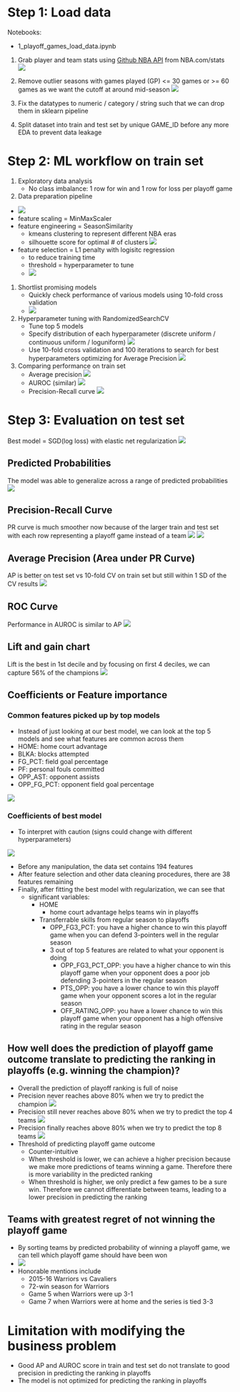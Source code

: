 # Step 1: Load data 

Notebooks:
- 1_playoff_games_load_data.ipynb

1. Grab player and team stats using [Github NBA API](https://github.com/swar/nba_api) from NBA.com/stats <img src="../data/image/2022-10-02-18-13-07.png">

2. Remove outlier seasons with games played (GP) <= 30 games or >= 60 games as we want the cutoff at around mid-season <img src="../data/image/2022-09-18-16-36-40.png">

3. Fix the datatypes to numeric / category / string such that we can drop them in sklearn pipeline

4. Split dataset into train and test set by unique GAME_ID before any more EDA to prevent data leakage

# Step 2: ML workflow on train set

1. Exploratory data analysis 
   - No class imbalance: 1 row for win and 1 row for loss per playoff game
2. Data preparation pipeline
- <img src="../data/image/2022-10-02-18-12-14.png">
- feature scaling = MinMaxScaler
- feature engineering = SeasonSimilarity
  - kmeans clustering to represent different NBA eras
  - silhouette score for optimal # of clusters <img src="../data/image/2022-10-02-18-13-59.png">
- feature selection = L1 penalty with logisitc regression
  - to reduce training time
  - threshold = hyperparameter to tune
  - <img src="../data/image/2022-10-02-18-18-35.png">
1. Shortlist promising models
   - Quickly check performance of various models using 10-fold cross validation
   - <img src="../data/image/2022-10-02-18-19-33.png">
2. Hyperparameter tuning with RandomizedSearchCV
   - Tune top 5 models
   - Specify distribution of each hyperparameter (discrete uniform / continuous uniform / loguniform) <img src="../data/image/2022-09-18-16-57-50.png">
   - Use 10-fold cross validation and 100 iterations to search for best hyperparameters optimizing for Average Precision <img src="../data/image/2022-10-02-18-20-35.png">
3. Comparing performance on train set
   - Average precision <img src="../data/image/2022-10-02-18-21-12.png">
   - AUROC (similar) <img src="../data/image/2022-10-02-18-21-28.png">
   - Precision-Recall curve <img src="../data/image/2022-10-02-18-21-41.png">

# Step 3: Evaluation on test set
Best model = SGD(log loss) with elastic net regularization 
<img src="../data/image/2022-10-02-18-26-18.png">
## Predicted Probabilities
The model was able to generalize across a range of predicted probabilities
<img src="../data/image/2022-10-02-18-27-05.png">

## Precision-Recall Curve
PR curve is much smoother now because of the larger train and test set with each row representing a playoff game instead of a team
<img src="../data/image/2022-10-02-18-28-25.png">
<img src="../data/image/2022-10-02-18-28-38.png">
## Average Precision (Area under PR Curve)
AP is better on test set vs 10-fold CV on train set but still within 1 SD of the CV results
<img src="../data/image/2022-10-02-18-29-58.png">

## ROC Curve
Performance in AUROC is similar to AP
<img src="../data/image/2022-10-02-18-41-24.png">

## Lift and gain chart
Lift is the best in 1st decile and by focusing on first 4 deciles, we can capture 56% of the champions
<img src="../data/image/2022-10-02-18-30-21.png">
## Coefficients or Feature importance

### Common features picked up by top models
- Instead of just looking at our best model, we can look at the top 5 models and see what features are common across them
- HOME: home court advantage
- BLKA: blocks attempted
- FG_PCT: field goal percentage
- PF: personal fouls committed
- OPP_AST: opponent assists
- OPP_FG_PCT: opponent field goal percentage
<img src="../data/image/2022-10-02-18-32-13.png">

### Coefficients of best model
- To interpret with caution (signs could change with different hyperparameters)
<img src="../data/image/2022-10-02-18-34-38.png">

- Before any manipulation, the data set contains 194 features
- After feature selection and other data cleaning procedures, there are 38 features remaining
- Finally, after fitting the best model with regularization, we can see that
  - significant variables: 
    - HOME
      - home court advantage helps teams win in playoffs
    - Transferrable skills from regular season to playoffs
      - OPP_FG3_PCT: you have a higher chance to win this playoff game when you can defend 3-pointers well in the regular season
      - 3 out of top 5 features are related to what your opponent is doing
        - OPP_FG3_PCT_OPP: you have a higher chance to win this playoff game when your opponent does a poor job defending 3-pointers in the regular season
        - PTS_OPP: you have a lower chance to win this playoff game when your opponent scores a lot in the regular season
        - OFF_RATING_OPP: you have a lower chance to win this playoff game when your opponent has a high offensive rating in the regular season

## How well does the prediction of playoff game outcome translate to predicting the ranking in playoffs (e.g. winning the champion)?
- Overall the prediction of playoff ranking is full of noise
- Precision never reaches above 80% when we try to predict the champion <img src="../data/image/2022-10-02-18-43-54.png">
- Precision still never reaches above 80% when we try to predict the top 4 teams <img src="../data/image/2022-10-02-18-44-31.png">
- Precision finally reaches above 80% when we try to predict the top 8 teams <img src="../data/image/2022-10-02-18-44-56.png">
- Threshold of predicting playoff game outcome
  - Counter-intuitive
  - When threshold is lower, we can achieve a higher precision because we make more predictions of teams winning a game. Therefore there is more variability in the predicted ranking
  - When threshold is higher, we only predict a few games to be a sure win. Therefore we cannot differentiate between teams, leading to a lower precision in predicting the ranking

## Teams with greatest regret of not winning the playoff game
- By sorting teams by predicted probability of winning a playoff game, we can tell which playoff game should have been won 
- <img src="../data/image/2022-10-02-18-48-35.png">
- Honorable mentions include 
  - 2015-16 Warriors vs Cavaliers
  - 72-win season for Warriors
  - Game 5 when Warriors were up 3-1
  - Game 7 when Warriors were at home and the series is tied 3-3


# Limitation with modifying the business problem
  - Good AP and AUROC score in train and test set do not translate to good precision in predicting the ranking in playoffs
  - The model is not optimized for predicting the ranking in playoffs